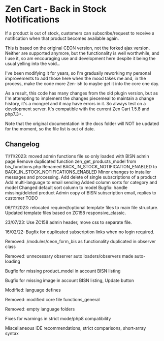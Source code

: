 # Zen Cart - Back in Stock Notifications
If a product is out of stock, customers can subscribe/request to receive a notification when that product becomes available again.

This is based on the original CEON version, not the forked ajax version. Neither are supported anymore, but the functionality is well worthwhile, and I use it, so am encouraging use and development here despite it being the usual yelling into the void...

I've been modifying it for years, so I'm gradually reworking my personal improvements to add those here when the mood takes me and, in the process, make the code more Zen-ish to maybe get it into the core one day.

As a result, this code has many changes from the old plugin version, but as I'm attempting to implement the changes piecemeal to maintain a change history, it's a mongrel and it may have errors in it. So always test on a development server.
It's compatible with the current Zen Cart 1.5.8 and php7.3+.

Note that the original documentation in the docs folder will NOT be updated for the moment, so the file list is out of date.

## Changelog
11/11/2023: moved admin functions file so only loaded with BISN admin page
Remove duplicated function zen_get_products_model from bis_functions.php
Renamed BACK_IN_STOCK_NOTIFICATION_ENABLED to BACK_IN_STOCK_NOTIFICATIONS_ENABLED
Minor changes to installer messages and processing.
Add delete of single subscriptions of a product
Add multi-language to email sending
Added column sorts for category and model
Changed default sort column to model
Bugfix: handle missing/deleted product
Admin copy of BISN subscription email, replies to customer
TODO

06/11/2023: relocated required/optional template files to main file structure.
Updated template files based on ZC158 responsive_classic.

23/07/23:
Use ZC158 admin header, move css to separate file.

16/02/22:
Bugfix for duplicated subscription links when no login required.

Removed: /modules/ceon_form_bis as functionality duplicated in observer class

Removed: unnecessary observer auto loaders/observers made auto-loading 

Bugfix for missing product_model in account BISN listing

Bugfix for missing image in account BISN listing, Update button

Modified: language defines

Removed: modified core file functions_general

Removed: empty language folders

Fixes for warnings in strict mode/php8 compatibility

Miscellaneous IDE recommendations, strict comparisons, short-array syntax

